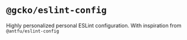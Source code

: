 # `@gcko/eslint-config`

Highly personalized personal ESLint configuration. With inspiration from
`@antfu/eslint-config`

